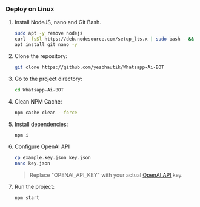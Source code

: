 ### Deploy on Linux</br>
1. Install NodeJS, nano and Git Bash.

      ```bash
      sudo apt -y remove nodejs
      curl -fsSl https://deb.nodesource.com/setup_lts.x | sudo bash - && sudo apt -y install nodejs
      apt install git nano -y
      ```
      
2. Clone the repository:
   
   ```bash
   git clone https://github.com/yesbhautik/Whatsapp-Ai-BOT
   ```
   
3. Go to the project directory:
   ```bash
   cd Whatsapp-Ai-BOT
   ```
4. Clean NPM Cache:
   
   ```bash
   npm cache clean --force
   ```
   
5. Install dependencies:
   
   ```bash
   npm i
   ```
   
6. Configure OpenAI API
   
   ```bash
   cp example.key.json key.json
   nano key.json
   ```
   > Replace "OPENAI_API_KEY" with your actual [OpenAI API](https://go.yesbhautik.co.in/8b2ayw) key.
   
7. Run the project:
   
   ```bash
   npm start
   ```
